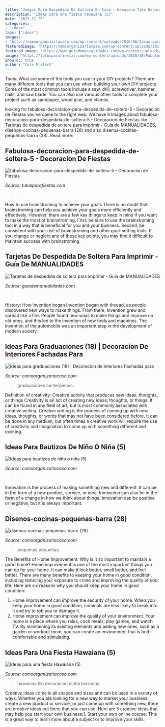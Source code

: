 ```yaml
---
title: "Juegos Para Despedida De Soltera En Casa : Hawaiana Tiki Decoracion Aloha Boissons"
description: "Ideas para una fiesta hawaiana (5)"
date: "2022-12-25"
categories:
- "ideas"
tags: ["ideas"]
images:
- "http://comoorganizarlacasa.com/wp-content/uploads/2016/06/Ideas-para-graduaciones-18.jpg"
featuredImage: "https://comoorganizarlacasa.com/wp-content/uploads/2017/06/disenos-cocinas-pequenas-barra-28.jpg"
featured_image: "https://www.guiademanualidades.com/wp-content/uploads/2011/02/Tarjetas-para-despedida-de-soltera-para-imprimir-06.jpg"
image: "https://tutusparafiestas.com/wp-content/uploads/2016/10/Fabulosa-decoración-para-despedida-de-soltera-5.jpg"
ShowToc: true
author: "Cole Fritsch"
---
```



Tools: What are some of the tools you use in your DIY projects?
There are many different tools that you can use when building your own DIY projects. Some of the most common tools include a saw, drill, screwdriver, hammer, nails, and saw blade. You can also use various other tools to complete your project such as sandpaper, wood glue, and clamps.

	

		
looking for fabulosa-decoracion-para-despedida-de-soltera-5 - Decoracion de Fiestas you've came to the right web. We have 6 Images about fabulosa-decoracion-para-despedida-de-soltera-5 - Decoracion de Fiestas like Tarjetas de despedida de soltera para imprimir - Guía de MANUALIDADES, disenos-cocinas-pequenas-barra (28) and also disenos-cocinas-pequenas-barra (28). Read more:
		
    
## Fabulosa-decoracion-para-despedida-de-soltera-5 - Decoracion De Fiestas

<img loading=lazy src="https://tutusparafiestas.com/wp-content/uploads/2016/10/Fabulosa-decoración-para-despedida-de-soltera-5.jpg" onerror="this.onerror=null;this.src='https://tse4.mm.bing.net/th?id=OIP.5Rfu58ytlypCzu5egzsOLQHaJ4&amp;pid=15.1';" alt="fabulosa-decoracion-para-despedida-de-soltera-5 - Decoracion de Fiestas">

_Source: tutusparafiestas.com_

>. 

	

How to use brainstroming to achieve your goals
There is no doubt that brainstroming can help you achieve your goals more efficiently and effectively. However, there are a few key things to keep in mind if you want to make the most of brainstroming. First, be sure to use the brainstroming tool in a way that is beneficial for you and your business. Second, be consistent with your use of brainstroming and other goal-setting tools. If you change or neglect any of these key points, you may find it difficult to maintain success with brainstroming.

    
## Tarjetas De Despedida De Soltera Para Imprimir - Guía De MANUALIDADES

<img loading=lazy src="https://www.guiademanualidades.com/wp-content/uploads/2011/02/Tarjetas-para-despedida-de-soltera-para-imprimir-06.jpg" onerror="this.onerror=null;this.src='https://tse3.mm.bing.net/th?id=OIP.OaplBaULOYf2odZZdReRrQHaJ4&amp;pid=15.1';" alt="Tarjetas de despedida de soltera para imprimir - Guía de MANUALIDADES">

_Source: guiademanualidades.com_

>. 

	

History: How Invention began
Invention began with theead, as people discovered new ways to make things. From there, Invention grew and spread like a fire. People found new ways to make things and improve on old ones, and this led to the invention of new tools and machines. The invention of the automobile was an important step in the development of modern society.

    
## Ideas Para Graduaciones (18) | Decoracion De Interiores Fachadas Para

<img loading=lazy src="http://comoorganizarlacasa.com/wp-content/uploads/2016/06/Ideas-para-graduaciones-18.jpg" onerror="this.onerror=null;this.src='https://tse2.mm.bing.net/th?id=OIP.WysT-F4Gk2dPIg7AFPlb3wHaKX&amp;pid=15.1';" alt="Ideas para graduaciones (18) | Decoracion de interiores Fachadas para">

_Source: comoorganizarlacasa.com_

>graduaciones centerpieces. 

	

Definition of creativity: Creative activity that produces new ideas, thoughts, or things
Creativity is an act of creating new ideas, thoughts, or things. It can be found in any field of art, but is most commonly associated with creative writing. Creative writing is the process of coming up with new ideas, thoughts, or words that may not have been considered before. It can be done in any medium, but often times a creative work will require the use of creativity and imagination to come up with something different and exciting.

    
## Ideas Para Bautizos De Niño O Niña (5)

<img loading=lazy src="https://comoorganizarlacasa.com/wp-content/uploads/2016/12/Ideas-para-bautizos-de-niño-o-niña-5.jpg" onerror="this.onerror=null;this.src='https://tse2.mm.bing.net/th?id=OIP.c4-xX2fDJ4sq-moHs-KTaAHaHa&amp;pid=15.1';" alt="Ideas para bautizos de niño o niña (5)">

_Source: comoorganizarlacasa.com_

>. 

	

Innovation is the process of making something new and different. It can be in the form of a new product, service, or idea. Innovation can also be in the form of a change in how we think about things. Innovation can be positive or negative, but it is always important.

    
## Disenos-cocinas-pequenas-barra (28)

<img loading=lazy src="https://comoorganizarlacasa.com/wp-content/uploads/2017/06/disenos-cocinas-pequenas-barra-28.jpg" onerror="this.onerror=null;this.src='https://tse1.mm.bing.net/th?id=OIP.5S3mMj416XgwKMcp8J3eUAHaLF&amp;pid=15.1';" alt="disenos-cocinas-pequenas-barra (28)">

_Source: comoorganizarlacasa.com_

>pequenas pequeñas. 

	

The Benefits of Home Improvement: Why is it so important to maintain a good home?
Home improvement is one of the most important things you can do for your home. It can make it look better, smell better, and feel better. There are many benefits to keeping your home in good condition, including reducing your exposure to crime and improving the quality of your life. Here are six reasons why you should keep your home in good condition: 
1. Home improvement can improve the security of your home. When you keep your home in good condition, criminals are less likely to break into it and try to rob you or damage it. 
2. Home improvement can improve the quality of your environment. Your home is a place where you relax, cook meals, play games, and watch TV. By maintaining its existing elements and adding new ones, such as a garden or workout room, you can create an environment that is both comfortable and stimulating. 

    
## Ideas Para Una Fiesta Hawaiana (5)

<img loading=lazy src="https://comoorganizarlacasa.com/wp-content/uploads/2016/04/Ideas-para-una-fiesta-Hawaiana-5.jpg" onerror="this.onerror=null;this.src='https://tse4.mm.bing.net/th?id=OIP.hWMXlnzadSd-jeZonbc2kQHaKE&amp;pid=15.1';" alt="Ideas para una fiesta Hawaiana (5)">

_Source: comoorganizarlacasa.com_

>hawaiana tiki decoracion aloha boissons. 

	

Creative ideas come in all shapes and sizes and can be used in a variety of ways. Whether you are looking for a new way to market your business, create a new product or service, or just come up with something new, there are creative ideas out there that you can use. Here are 5 creative ideas that may help you start your own business:1. Start your own online course: This is a great way to learn more about a subject or to improve your skills.

